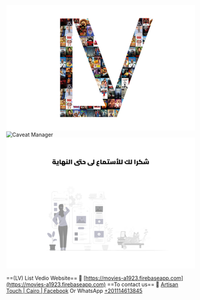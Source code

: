 ![Caveat Manager](images/Advertising_1.jpg)
![Caveat Manager](images/Advertising_2.jpg)
![Caveat Manager](images/Advertising_3.jpg)


==(LV) List Vedio Website==
🔗 [https://movies-a1923.firebaseapp.com](https://movies-a1923.firebaseapp.com)
==To contact us==
🔗 [Artisan Touch | Cairo | Facebook](https://www.facebook.com/people/Artisan-Touch/61563443036247)
Or WhatsApp [+201114613845](https://api.whatsapp.com/send/?phone=201114613845)
